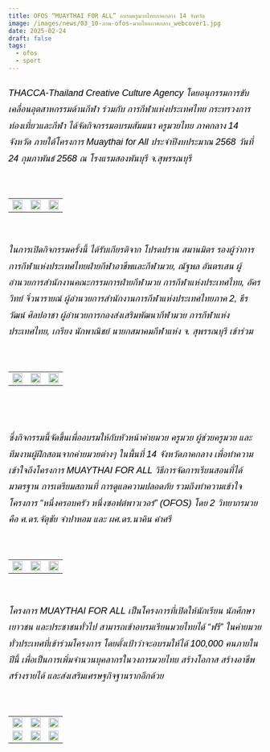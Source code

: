 ```yaml
---
title: OFOS “MUAYTHAI FOR ALL” อบรมครูมวยไทยภาคกลาง 14 จังหวัด
image: /images/news/03_10-ภาพ-ofos-มวยไทยภาคกลาง_webcover1.jpg
date: 2025-02-24
draft: false
tags:
  - ofos
  - sport
---
```

<style>
    body {
        color: black;
    }

    h3 {
        color: #ca2031;
        font-family: "IBM Plex Sans Thai", sans-serif;
        font-weight: bold;
        font-size: 26px;
        line-height: 1.8;
    }

    h4 {
        color: black;
        font-family: "IBM Plex Sans Thai", sans-serif;
        font-weight: bold;
        font-size: 20px;
        line-height: 1.8;
    }

h5 {
        color: black;
        font-family: "sarabun", sans-serif;
        font-weight: lighter;
        font-size: 18px;
        line-height: 1.8;
    }
</style>

##### THACCA-Thailand Creative Culture Agency โดยอนุกรรมการขับเคลื่อนอุตสาหกรรมด้านกีฬา ร่วมกับ การกีฬาแห่งประเทศไทย กระทรวงการท่องเที่ยวและกีฬา ได้จัดกิจกรรมอบรมสัมมนา ครูมวยไทย ภาคกลาง 14 จังหวัด ภายใต้โครงการ Muaythai for All ประจำปีงบประมาณ 2568 วันที่ 24 กุมภาพันธ์ 2568 ณ โรงแรมสองพันบุรี จ.สุพรรณบุรี

<p><br></p>
<table style="width: 100%; border-collapse: collapse; border: 0px solid rgb(255, 255, 255);">
    <tbody>
        <tr>
            <td style="width: 33.3333%; border: 0px solid rgb(255, 255, 255);"><img src="/images/03_10-ภาพ-ofos-มวยไทยภาคกลาง_x_8.jpg" style="width: 100%;object-fit;"><br></td>
            <td style="width: 33.3333%; border: 0px solid rgb(255, 255, 255);"><img src="/images/03_10-ภาพ-ofos-มวยไทยภาคกลาง_x_4.jpg" style="width: 100%;object-fit;"><br></td>
            <td style="width: 33.3333%; border: 0px solid rgb(255, 255, 255);"><img src="/images/03_10-ภาพ-ofos-มวยไทยภาคกลาง_x_3.jpg" style="width: 100%;object-fit;"><br></td>
        </tr> </tr>
    </tbody>
</table>

<p><br></p>

##### ในการเปิดกิจกรรมครั้งนี้ ได้รับเกียรติจาก โปรดปราน สมานมิตร รองผู้ว่าการการกีฬาแห่งประเทศไทยฝ่ายกีฬาอาชีพและกีฬามวย, ณัฐพล อันตรเสน ผู้อำนวยการสำนักงานคณะกรรมการฝ่ายกีฬามวย การกีฬาแห่งประเทศไทย, อัครวิทย์ จิ๋วนารายณ์ ผู้อำนวยการสำนักงานการกีฬาแห่งประเทศไทยภาค 2, ธีรวัฒน์ ศิลปอาชา ผู้อำนวยการกองส่งเสริมพัฒนากีฬามวย การกีฬาแห่งประเทศไทย, เกรียง นักพาณิชย์ นายกสมาคมกีฬาแห่ง จ. สุพรรณบุรี เข้าร่วม

<p><br></p>
<table style="width: 100%; border-collapse: collapse; border: 0px solid rgb(255, 255, 255);">
    <tbody>
        <tr>
            <td style="width: 33.3333%; border: 0px solid rgb(255, 255, 255);"><img src="/images/03_10-ภาพ-ofos-มวยไทยภาคกลาง_x_2.jpg" style="width: 100%;object-fit;"><br></td>
            <td style="width: 33.3333%; border: 0px solid rgb(255, 255, 255);"><img src="/images/03_10-ภาพ-ofos-มวยไทยภาคกลาง_x_6.jpg" style="width: 100%;object-fit;"><br></td>
            <td style="width: 33.3333%; border: 0px solid rgb(255, 255, 255);"><img src="/images/03_10-ภาพ-ofos-มวยไทยภาคกลาง_x_5.jpg" style="width: 100%;object-fit;"><br></td>
        </tr> </tr>
    </tbody>
</table>

##### <p><br></p>


##### ซึ่งกิจกรรมนี้จัดขึ้นเพื่ออบรมให้กับหัวหน้าค่ายมวย ครูมวย ผู้ช่วยครูมวย และทีมงานผู้ฝึกสอนจากค่ายมวยต่างๆ ในพื้นที่ 14 จังหวัดภาคกลาง เพื่อทำความเข้าใจถึงโครงการ MUAYTHAI FOR ALL วิธีการจัดการเรียนสอนที่ได้มาตรฐาน การเตรียมสถานที่ การดูแลความปลอดภัย รวมถึงทำความเข้าใจโครงการ “หนึ่งครอบครัว หนึ่งซอฟต์พาวเวอร์” (OFOS) โดย 2 วิทยากรมวย คือ ศ.ดร.จัตุชัย จำปาหอม และ ผศ.ดร.นาคิน คำศรี

##### 
<p><br></p>
<table style="width: 100%; border-collapse: collapse; border: 0px solid rgb(255, 255, 255);">
    <tbody>
        <tr>
            <td style="width: 33.3333%; border: 0px solid rgb(255, 255, 255);"><img src="/images/03_10-ภาพ-ofos-มวยไทยภาคกลาง_x_12.jpg" style="width: 100%;object-fit;"><br></td>
            <td style="width: 33.3333%; border: 0px solid rgb(255, 255, 255);"><img src="/images/03_10-ภาพ-ofos-มวยไทยภาคกลาง_x_14.jpg" style="width: 100%;object-fit;"><br></td>
            <td style="width: 33.3333%; border: 0px solid rgb(255, 255, 255);"><img src="/images/03_10-ภาพ-ofos-มวยไทยภาคกลาง_x_16.jpg" style="width: 100%;object-fit;"><br></td>
        </tr> </tr>
    </tbody>
</table>

<p><br></p>

##### โครงการ MUAYTHAI FOR ALL เป็นโครงการที่เปิดให้นักเรียน นักศึกษา เยาวชน และประชาชนทั่วไป สามารถเข้าอบรมเรียนมวยไทยได้ “ฟรี” ในค่ายมวยทั่วประเทศที่เข้าร่วมโครงการ โดยตั้งเป้าว่าจะอบรมให้ได้ 100,000 คนภายในปีนี้ เพื่อเป็นการเพิ่มจำนวนบุคลากรในวงการมวยไทย สร้างโอกาส สร้างอาชีพ สร้างรายได้ และส่งเสริมเศรษฐกิจฐานรากอีกด้วย

<p><br></p>
<table style="width: 100%; border-collapse: collapse; border: 0px solid rgb(255, 255, 255);">
    <tbody>
        <tr>
            <td style="width: 33.3333%; border: 0px solid rgb(255, 255, 255);"><img src="/images/03_10-ภาพ-ofos-มวยไทยภาคกลาง_x_7.jpg" style="width: 100%;object-fit;"><br></td>
            <td style="width: 33.3333%; border: 0px solid rgb(255, 255, 255);"><img src="/images/03_10-ภาพ-ofos-มวยไทยภาคกลาง_x_9.jpg" style="width: 100%;object-fit;"><br></td>
            <td style="width: 33.3333%; border: 0px solid rgb(255, 255, 255);"><img src="/images/03_10-ภาพ-ofos-มวยไทยภาคกลาง_x_10.jpg" style="width: 100%;object-fit;"><br></td>
        </tr> </tr>

 <tr>
            <td style="width: 33.3333%; border: 0px solid rgb(255, 255, 255);"><img src="/images/03_10-ภาพ-ofos-มวยไทยภาคกลาง_x_11.jpg" style="width: 100%;object-fit;"><br></td>
            <td style="width: 33.3333%; border: 0px solid rgb(255, 255, 255);"><img src="/images/03_10-ภาพ-ofos-มวยไทยภาคกลาง_x_13.jpg" style="width: 100%;object-fit;"><br></td>
            <td style="width: 33.3333%; border: 0px solid rgb(255, 255, 255);"><img src="/images/03_10-ภาพ-ofos-มวยไทยภาคกลาง_x_15.jpg" style="width: 100%;object-fit;"><br></td>
        </tr> </tr>
    </tbody>
</table>

<p><br></p>
